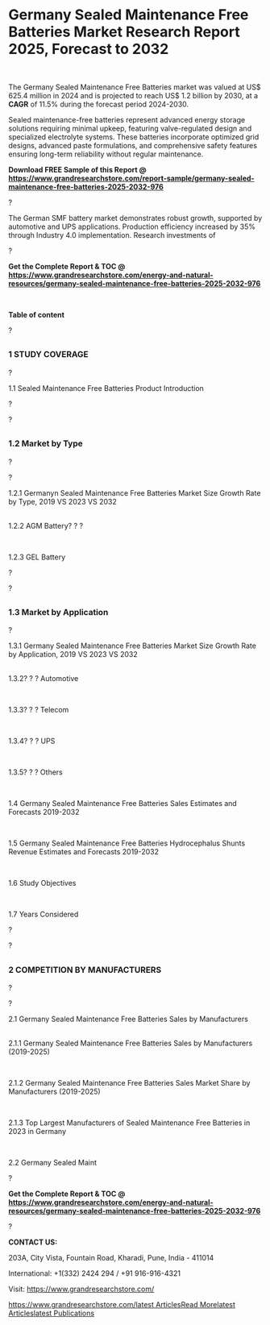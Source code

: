 <h1>Germany Sealed Maintenance Free Batteries Market Research Report 2025, Forecast to 2032</h1><br/><p>The Germany Sealed Maintenance Free Batteries market was valued at US$ 625.4 million in 2024 and is projected to reach US$ 1.2 billion by 2030, at a <strong>CAGR</strong> of 11.5% during the forecast period 2024-2030.</p>
 
 
 
 <p>Sealed maintenance-free batteries represent advanced energy storage solutions requiring minimal upkeep, featuring valve-regulated design and specialized electrolyte systems. These batteries incorporate optimized grid designs, advanced paste formulations, and comprehensive safety features ensuring long-term reliability without regular maintenance.</p>
 
 
 
 <div><b>Download FREE Sample of this Report @ <a href="https://www.grandresearchstore.com/report-sample/germany-sealed-maintenance-free-batteries-2025-2032-976">https://www.grandresearchstore.com/report-sample/germany-sealed-maintenance-free-batteries-2025-2032-976</a></b></div>
 
 
 
 <p>? </p>
 
 
 
 <p>The German SMF battery market demonstrates robust growth, supported by automotive and UPS applications. Production efficiency increased by 35% through Industry 4.0 implementation. Research investments of</p>
 
 
 
 <p>? </p>
 
 
 
 <div><b>Get the Complete Report & TOC @ <a href="https://www.grandresearchstore.com/energy-and-natural-resources/germany-sealed-maintenance-free-batteries-2025-2032-976">https://www.grandresearchstore.com/energy-and-natural-resources/germany-sealed-maintenance-free-batteries-2025-2032-976</a></b></div>
 
 
 
 <p><br />
 
 <b>Table of content</b></p>
 
 
 
 <p>? </p>
 
 
 
 <h2><span style="font-size:16px"><strong>1 STUDY COVERAGE</strong></span></h2>
 
 
 
 <p>? </p>
 
 
 
 <p>1.1 Sealed Maintenance Free Batteries Product Introduction</p>
 
 
 
 <p>? </p>
 
 
 
 <p>? </p>
 
 
 
 <h2><span style="font-size:16px"><strong>1.2 Market by Type</strong></span></h2>
 
 
 
 <p>? </p>
 
 
 
 <p>? </p>
 
 
 
 <p>1.2.1 Germanyn Sealed Maintenance Free Batteries Market Size Growth Rate by Type, 2019 VS 2023 VS 2032<br />
 
 <br />
 
 1.2.2 AGM Battery? ? ? <br />
 
 <br />
 
 1.2.3 GEL Battery<br />
 
 ? </p>
 
 
 
 <p>? </p>
 
 
 
 <h2><span style="font-size:16px"><strong>1.3 Market by Application</strong></span></h2>
 
 
 
 <p>? </p>
 
 
 
 <p>1.3.1 Germany Sealed Maintenance Free Batteries Market Size Growth Rate by Application, 2019 VS 2023 VS 2032<br />
 
 <br />
 
 1.3.2? ? ? Automotive<br />
 
 <br />
 
 1.3.3? ? ? Telecom<br />
 
 <br />
 
 1.3.4? ? ? UPS<br />
 
 <br />
 
 1.3.5? ? ? Others<br />
 
 <br />
 
 1.4 Germany Sealed Maintenance Free Batteries Sales Estimates and Forecasts 2019-2032<br />
 
 <br />
 
 1.5 Germany Sealed Maintenance Free Batteries Hydrocephalus Shunts Revenue Estimates and Forecasts 2019-2032<br />
 
 <br />
 
 1.6 Study Objectives<br />
 
 <br />
 
 1.7 Years Considered</p>
 
 
 
 <p>? </p>
 
 
 
 <p>? </p>
 
 
 
 <h2><span style="font-size:16px"><strong>2 COMPETITION BY MANUFACTURERS</strong></span></h2>
 
 
 
 <p>? </p>
 
 
 
 <p>? </p>
 
 
 
 <p>2.1 Germany Sealed Maintenance Free Batteries Sales by Manufacturers<br />
 
 <br />
 
 2.1.1 Germany Sealed Maintenance Free Batteries Sales by Manufacturers (2019-2025)<br />
 
 <br />
 
 2.1.2 Germany Sealed Maintenance Free Batteries Sales Market Share by Manufacturers (2019-2025)<br />
 
 <br />
 
 2.1.3 Top Largest Manufacturers of Sealed Maintenance Free Batteries in 2023 in Germany<br />
 
 <br />
 
 2.2 Germany Sealed Maint</p>
 
 
 
 <p>? </p>
 
 
 
 <div><b>Get the Complete Report & TOC @ <a href="https://www.grandresearchstore.com/energy-and-natural-resources/germany-sealed-maintenance-free-batteries-2025-2032-976">https://www.grandresearchstore.com/energy-and-natural-resources/germany-sealed-maintenance-free-batteries-2025-2032-976</a></b></div>
 
 
 
 <p>? </p>
 
 
 
 <p><b>CONTACT US:</b><br />
 
 203A, City Vista, Fountain Road, Kharadi, Pune, India - 411014<br />
 
 International: +1(332) 2424 294 / +91 916-916-4321<br />
 
 Visit: <a href="https://www.grandresearchstore.com/">https://www.grandresearchstore.com/</a><br />
 
 <a href="https://gyeongbokgung.com">https://www.grandresearchstore.com/</a><a href="https://hallyeomaritime.com">latest Articles</a><a href="https://jingwansa.com">Read More</a><a href="https://nguoiviet.jp/">latest Articles</a><a href="https://www.intelmarketresearch.com/">latest Publications</a></p>